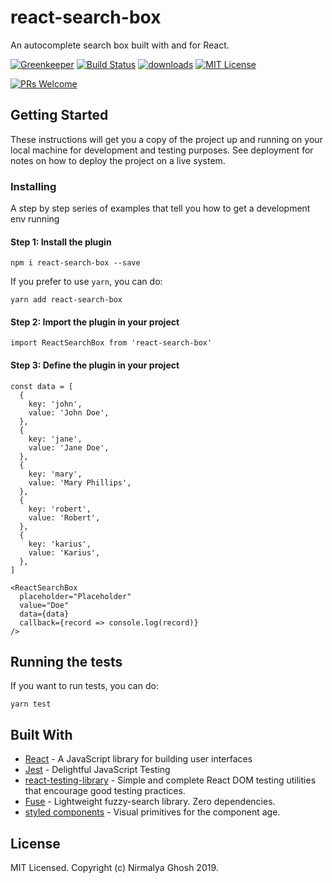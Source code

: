 # react-search-box

An autocomplete search box built with and for React.

<!-- prettier-ignore-start -->
[![Greenkeeper]][greenkeeper]
[![Build Status][build-badge]][build]
[![downloads][downloads-badge]][npmtrends]
[![MIT License][license-badge]][license]

[![PRs Welcome][prs-badge]][prs]
<!-- prettier-ignore-end -->

## Getting Started

These instructions will get you a copy of the project up and running on your local machine for development and testing purposes. See deployment for notes on how to deploy the project on a live system.

### Installing

A step by step series of examples that tell you how to get a development env running

#### Step 1: Install the plugin

```
npm i react-search-box --save
```

If you prefer to use `yarn`, you can do:

```
yarn add react-search-box
```

#### Step 2: Import the plugin in your project

```
import ReactSearchBox from 'react-search-box'
```

#### Step 3: Define the plugin in your project

```
const data = [
  {
    key: 'john',
    value: 'John Doe',
  },
  {
    key: 'jane',
    value: 'Jane Doe',
  },
  {
    key: 'mary',
    value: 'Mary Phillips',
  },
  {
    key: 'robert',
    value: 'Robert',
  },
  {
    key: 'karius',
    value: 'Karius',
  },
]

<ReactSearchBox
  placeholder="Placeholder"
  value="Doe"
  data={data}
  callback={record => console.log(record)}
/>
```

## Running the tests

If you want to run tests, you can do:

```
yarn test
```

## Built With

- [React](https://reactjs.org/) - A JavaScript library for building user interfaces
- [Jest](https://jestjs.io/) - Delightful JavaScript Testing
- [react-testing-library](https://github.com/kentcdodds/react-testing-library) - Simple and complete React DOM testing utilities that encourage good testing practices.
- [Fuse](http://fusejs.io/) - Lightweight fuzzy-search library. Zero dependencies.
- [styled components](https://www.styled-components.com/) - Visual primitives for the component age.

## License

MIT Licensed. Copyright (c) Nirmalya Ghosh 2019.

<!--
Links:
-->

<!-- prettier-ignore-start -->

[greenkeeper]: https://badges.greenkeeper.io/ghoshnirmalya/react-search-box.svg
[npm]: https://www.npmjs.com/
[node]: https://nodejs.org
[build-badge]: https://img.shields.io/travis/ghoshnirmalya/react-search-box.svg?style=flat-square
[build]: https://travis-ci.org/ghoshnirmalya/react-search-box.svg?branch=master
[downloads-badge]: https://img.shields.io/npm/dm/react-search-box.svg?style=flat-square
[npmtrends]: https://www.npmtrends.com/react-search-box
[license-badge]: https://img.shields.io/npm/l/react-search-box.svg?style=flat-square
[license]: https://github.com/ghoshnirmalya/react-search-box/blob/master/LICENSE
[prs-badge]: https://img.shields.io/badge/PRs-welcome-brightgreen.svg?style=flat-square
[prs]: http://makeapullrequest.com

<!-- prettier-ignore-end -->
